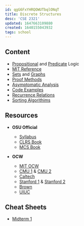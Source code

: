 ```yaml
---
id: qgG6FxYHRQOWUTbqlONqT
title: Discrete Structures
desc: 'CSE 2321'
updated: 1647663109880
created: 1640155043932
tags: school
---
```


## Content
- [Propositional](/assets/spr22/FndtionOne/PropositionalLogic.pdf) and [Predicate](/assets/spr22/FndtionOne/PredicateLogic.pdf) Logic
- [MIT Reference](/assets/spr22/FndtionOne/Logic_MIT.pdf)
- [Sets](/assets/spr22/FndtionOne/Sets.pdf) and [Graphs](/assets/spr22/FndtionOne/Graphs.pdf)
- [Proof Methods](/assets/spr22/FndtionOne/Proof_Methods.pdf)
- [Asymptomatic Analysis](/assets/spr22/FndtionOne/Asymptotic_Analysis.pdf)
- [Code Examples](/assets/spr22/FndtionOne/Code_Examples.pdf)
- [Recurrence Relations](/assets/spr22/FndtionOne/Recurrence_Relations.pdf)
- [Sorting Algorithims](/assets/spr22/FndtionOne/Sorting_Algorithms.pdf)


## Resources
- **OSU Official**
  - [Syllabus](/assets/spr22/FndtionOne/CSE2321.pdf)
  - [CLRS Book](/assets/spr22/FndtionOne/CLRS.pdf)
  - [MCS Book](/assets/spr22/FndtionOne/MIT6_042JF10_notes.pdf)
  
- **OCW**
  - [MIT OCW](https://ocw.mit.edu/courses/electrical-engineering-and-computer-science/6-042j-mathematics-for-computer-science-spring-2015/)
  - [CMU 1](https://www.math.cmu.edu/~ploh/2021-228.shtml) & [CMU 2](https://www.math.cmu.edu/~jmackey/151_128/welcome.html)
  - [Caltech](http://www.math.caltech.edu/~2014-15/1term/ma006a/)
  - [Stanford 1](https://web.stanford.edu/class/cs103x/) & [Stanford 2](https://web.stanford.edu/class/cs103/)
  - [Brown](https://cs22.cafe/)
  - [UIUC](https://courses.engr.illinois.edu/cs173/fa2021/ALL-lectures/)

## Cheat Sheets
- [Midterm 1](/assets/spr22/FndtionOne/CheatSheetM1.pdf)